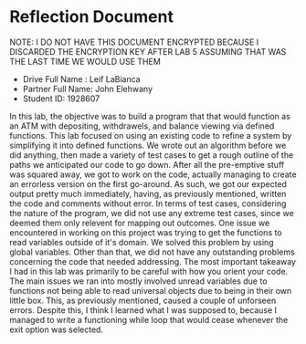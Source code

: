 # Reflection Document

NOTE: I DO NOT HAVE THIS DOCUMENT ENCRYPTED BECAUSE I DISCARDED THE ENCRYPTION KEY AFTER LAB 5 ASSUMING THAT WAS THE LAST TIME WE WOULD USE THEM
* Drive Full Name  : Leif LaBianca
* Partner Full Name: John Elehwany
* Student ID: 1928607

In this lab, the objective was to build a program that that would function as an ATM with depositing, withdrawels, and balance viewing via defined functions.
This lab focused on using an existing code to refine a system by simplifying it into defined functions.
We wrote out an algorithm before we did anything, then made a variety of test cases to get a rough outline of the paths we anticipated our code to go down.
After all the pre-emptive stuff was squared away, we got to work on the code, actually managing to create an errorless version on the first go-around.
As such, we got our expected output pretty much immediately, having, as previously mentioned, written the code and comments without error.
In terms of test cases, considering the nature of the program, we did not use any extreme test cases, since we deemed them only relevent for mapping out outcomes.
One issue we encountered in working on this project was trying to get the functions to read variables outside of it's domain.
We solved this problem by using global variables.
Other than that, we did not have any outstanding problems concerning the code that needed addressing.
The most important takeaway I had in this lab was primarily to be careful with how you orient your code.
The main issues we ran into mostly involved unread variables due to functions not being able to read universal objects due to being in their own little box.
This, as previously mentioned, caused a couple of unforseen errors.
Despite this, I think I learned what I was supposed to, because I managed to write a functioning while loop that would cease whenever the exit option was selected.



